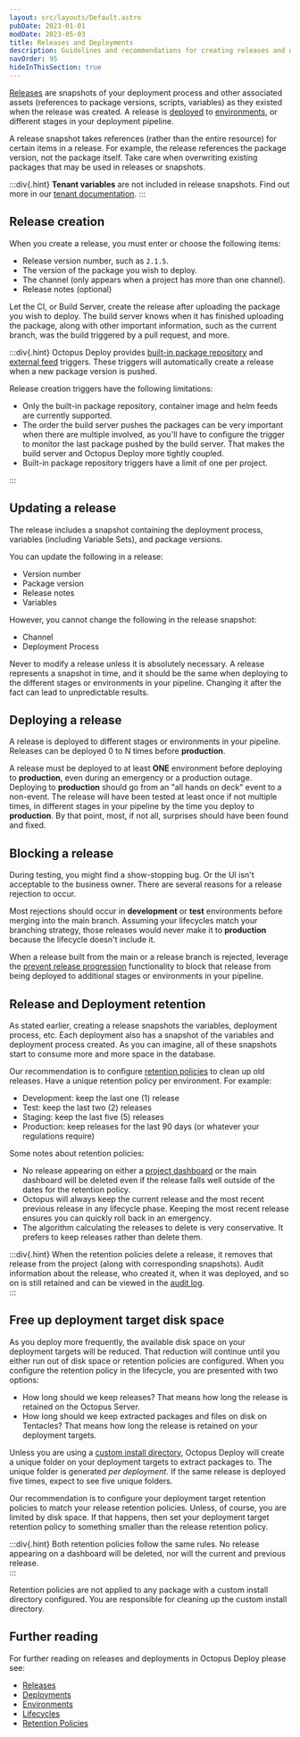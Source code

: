 ```yaml
---
layout: src/layouts/Default.astro
pubDate: 2023-01-01
modDate: 2023-05-03
title: Releases and Deployments
description: Guidelines and recommendations for creating releases and deploying them in Octopus Deploy.
navOrder: 95
hideInThisSection: true
---
```


[Releases](/docs/releases/) are snapshots of your deployment process and other associated assets (references to package versions, scripts, variables) as they existed when the release was created. A release is [deployed](/docs/deployments/) to [environments](/docs/infrastructure/environments), or different stages in your deployment pipeline.

A release snapshot takes references (rather than the entire resource) for certain items in a release. For example, the release references the package version, not the package itself. Take care when overwriting existing packages that may be used in releases or snapshots.

:::div{.hint}
**Tenant variables** are not included in release snapshots. Find out more in our [tenant documentation](/docs/tenants/tenant-variables).
:::

## Release creation

When you create a release, you must enter or choose the following items:

- Release version number, such as `2.1.5`.
- The version of the package you wish to deploy.
- The channel (only appears when a project has more than one channel).
- Release notes (optional)

Let the CI, or Build Server, create the release after uploading the package you wish to deploy. The build server knows when it has finished uploading the package, along with other important information, such as the current branch, was the build triggered by a pull request, and more.

:::div{.hint}
Octopus Deploy provides [built-in package repository](/docs/projects/project-triggers/built-in-package-repository-triggers) and [external feed](/docs/projects/project-triggers/external-feed-triggers) triggers. These triggers will automatically create a release when a new package version is pushed.

Release creation triggers have the following limitations:

- Only the built-in package repository, container image and helm feeds are currently supported.
- The order the build server pushes the packages can be very important when there are multiple involved, as you'll have to configure the trigger to monitor the last package pushed by the build server. That makes the build server and Octopus Deploy more tightly coupled.
- Built-in package repository triggers have a limit of one per project.

:::

## Updating a release

The release includes a snapshot containing the deployment process, variables (including Variable Sets), and package versions.

You can update the following in a release:

- Version number
- Package version
- Release notes
- Variables

However, you cannot change the following in the release snapshot:

- Channel
- Deployment Process

Never to modify a release unless it is absolutely necessary. A release represents a snapshot in time, and it should be the same when deploying to the different stages or environments in your pipeline. Changing it after the fact can lead to unpredictable results.

## Deploying a release

A release is deployed to different stages or environments in your pipeline. Releases can be deployed 0 to N times before **production**.

A release must be deployed to at least **ONE** environment before deploying to **production**, even during an emergency or a production outage. Deploying to **production** should go from an "all hands on deck" event to a non-event. The release will have been tested at least once if not multiple times, in different stages in your pipeline by the time you deploy to **production**. By that point, most, if not all, surprises should have been found and fixed.

## Blocking a release

During testing, you might find a show-stopping bug. Or the UI isn't acceptable to the business owner. There are several reasons for a release rejection to occur.

Most rejections should occur in **development** or **test** environments before merging into the main branch. Assuming your lifecycles match your branching strategy, those releases would never make it to **production** because the lifecycle doesn't include it.

When a release built from the main or a release branch is rejected, leverage the [prevent release progression](/docs/releases/prevent-release-progression) functionality to block that release from being deployed to additional stages or environments in your pipeline.

## Release and Deployment retention

As stated earlier, creating a release snapshots the variables, deployment process, etc. Each deployment also has a snapshot of the variables and deployment process created. As you can imagine, all of these snapshots start to consume more and more space in the database.

Our recommendation is to configure [retention policies](/docs/administration/retention-policies) to clean up old releases. Have a unique retention policy per environment. For example:

- Development: keep the last one (1) release
- Test: keep the last two (2) releases
- Staging: keep the last five (5) releases
- Production: keep releases for the last 90 days (or whatever your regulations require)

Some notes about retention policies:

- No release appearing on either a [project dashboard](/docs/projects/project-dashboard) or the main dashboard will be deleted even if the release falls well outside of the dates for the retention policy.
- Octopus will always keep the current release and the most recent previous release in any lifecycle phase. Keeping the most recent release ensures you can quickly roll back in an emergency.
- The algorithm calculating the releases to delete is very conservative. It prefers to keep releases rather than delete them.

:::div{.hint}
When the retention policies delete a release, it removes that release from the project (along with corresponding snapshots). Audit information about the release, who created it, when it was deployed, and so on is still retained and can be viewed in the [audit log](/docs/security/users-and-teams/auditing).  
:::

## Free up deployment target disk space

As you deploy more frequently, the available disk space on your deployment targets will be reduced. That reduction will continue until you either run out of disk space or retention policies are configured. When you configure the retention policy in the lifecycle, you are presented with two options:

- How long should we keep releases? That means how long the release is retained on the Octopus Server.
- How long should we keep extracted packages and files on disk on Tentacles? That means how long the release is retained on your deployment targets.

Unless you are using a [custom install directory](/docs/projects/steps/configuration-features/custom-installation-directory), Octopus Deploy will create a unique folder on your deployment targets to extract packages to. The unique folder is generated _per deployment_. If the same release is deployed five times, expect to see five unique folders.

Our recommendation is to configure your deployment target retention policies to match your release retention policies. Unless, of course, you are limited by disk space. If that happens, then set your deployment target retention policy to something smaller than the release retention policy.

:::div{.hint}
Both retention policies follow the same rules. No release appearing on a dashboard will be deleted, nor will the current and previous release.  
:::

Retention policies are not applied to any package with a custom install directory configured. You are responsible for cleaning up the custom install directory.

## Further reading

For further reading on releases and deployments in Octopus Deploy please see:

- [Releases](/docs/releases)
- [Deployments](/docs/deployments)
- [Environments](/docs/infrastructure/environments)
- [Lifecycles](/docs/releases/lifecycles)
- [Retention Policies](/docs/administration/retention-policies)
